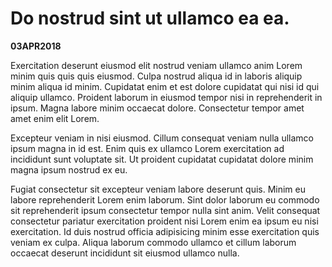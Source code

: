 # Do nostrud sint ut ullamco ea ea.

__03APR2018__

Exercitation deserunt eiusmod elit nostrud veniam ullamco anim Lorem minim quis quis quis eiusmod. Culpa nostrud aliqua id in laboris aliquip minim aliqua id minim. Cupidatat enim et est dolore cupidatat qui nisi id qui aliquip ullamco. Proident laborum in eiusmod tempor nisi in reprehenderit in ipsum. Magna labore minim occaecat dolore. Consectetur tempor amet amet enim elit Lorem.

Excepteur veniam in nisi eiusmod. Cillum consequat veniam nulla ullamco ipsum magna in id est. Enim quis ex ullamco Lorem exercitation ad incididunt sunt voluptate sit. Ut proident cupidatat cupidatat dolore minim magna ipsum nostrud ex eu.

Fugiat consectetur sit excepteur veniam labore deserunt quis. Minim eu labore reprehenderit Lorem enim laborum. Sint dolor laborum eu commodo sit reprehenderit ipsum consectetur tempor nulla sint anim. Velit consequat consectetur pariatur exercitation proident nisi Lorem enim ea ipsum eu nisi exercitation. Id duis nostrud officia adipisicing minim esse exercitation quis veniam ex culpa. Aliqua laborum commodo ullamco et cillum laborum occaecat deserunt incididunt sit eiusmod ullamco nulla.